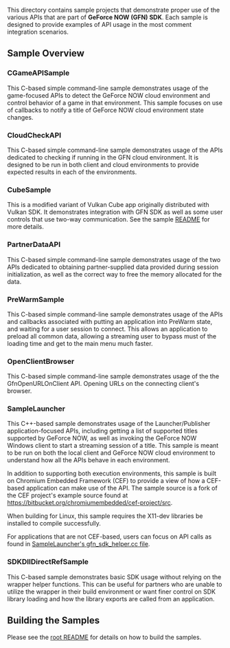 This directory contains sample projects that demonstrate proper use of the various APIs that are part of **GeForce NOW (GFN) SDK**.
Each sample is designed to provide examples of API usage in the most comment integration scenarios.

## Sample Overview

### CGameAPISample
This C-based simple command-line sample demonstrates usage of the game-focused APIs to detect the GeForce NOW cloud environment and control behavior of a game in that environment. This sample focuses on use of callbacks to notify a title of GeForce NOW cloud environment state changes.

### CloudCheckAPI
This C-based simple command-line sample demonstrates usage of the APIs dedicated to checking if running in the GFN cloud environment. It is designed to be run in both client and cloud environments to provide expected results in each of the environments.

### CubeSample
This is a modified variant of Vulkan Cube app originally distributed with Vulkan SDK. It demonstrates integration with GFN SDK as well as some user controls that use two-way communication.
See the sample [README](./CubeSample/README.md) for more details.

### PartnerDataAPI
This C-based simple command-line sample demonstrates usage of the two APIs dedicated to obtaining partner-supplied data provided during session initialization, as well as the correct way to free the memory allocated for the data.

### PreWarmSample
This C-based simple command-line sample demonstrates usage of the APIs and callbacks associated with putting an application into PreWarm state, and waiting for a user session to connect. This allows an application to preload all common data, allowing a streaming user to bypass must of the loading time and get to the main menu much faster.

### OpenClientBrowser
This C-based simple command-line sample demonstrates usage of the the GfnOpenURLOnClient API. Opening URLs on the connecting client's browser.

### SampleLauncher
This C++-based sample demonstrates usage of the Launcher/Publisher application-focused APIs, including getting a list of supported titles supported by GeForce NOW, as well as invoking the GeForce NOW Windows client to start a streaming session of a title. This sample is meant to be run on both the local client and GeForce NOW cloud environment to understand how all the APIs behave in each environment.
   
In addition to supporting both execution environments, this sample is built on Chromium Embedded Framework (CEF) to provide a view of how a CEF-based application can make use of the API. The sample source is a fork of the CEF project's example source found at https://bitbucket.org/chromiumembedded/cef-project/src.

When building for Linux, this sample requires the X11-dev libraries be installed to compile successfully.
    
For applications that are not CEF-based, users can focus on API calls as found in [SampleLauncher's gfn_sdk_helper.cc file](./SampleLauncher/src/gfn_sdk_demo/gfn_sdk_helper.cc).

### SDKDllDirectRefSample

This C-based sample demonstrates basic SDK usage without relying on the wrapper helper functions. This can be useful for partners who are unable to utilize the wrapper in their build environment or want finer control on SDK library loading and how the library exports are called from an application.

## Building the Samples

Please see the [root README](./README.md) for details on how to build the samples.